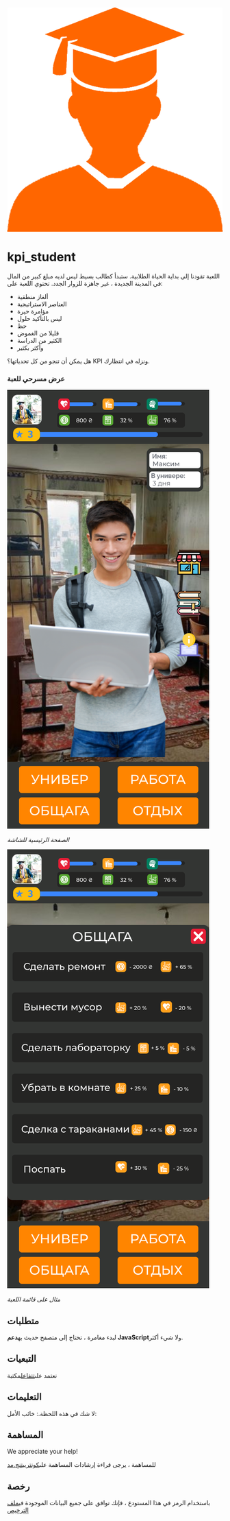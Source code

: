 ![Student](readme_images/student.png)

# kpi_student

اللعبة تقودنا إلى بداية الحياة الطلابية. ستبدأ كطالب بسيط ليس لديه مبلغ كبير من المال في المدينة الجديدة ، غير جاهزة للزوار الجدد.
تحتوي اللعبة على:

-   ألغاز منطقية
-   العناصر الاستراتيجية
-   مؤامرة حيرة
-   ليس بالتأكيد حلول
-   حظ
-   قليلا من الغموض
-   الكثير من الدراسة
-   وأكثر بكثير

هل يمكن أن تنجو من كل تحدياتها؟ KPI ونزله في انتظارك.

### عرض مسرحي للعبة

![Image of main page](readme_images/main.svg)

_الصفحة الرئيسية للشاشة_

![Image of main page](readme_images/menu.svg)

_مثال على قائمة اللعبة_

## متطلبات

لبدء مغامرة ، تحتاج إلى متصفح حديث به**دعم JavaScript**ولا شيء أكثر.

## التبعيات

نعتمد على[تتفاعل](https://reactjs.org/)مكتبة

## التعليمات

لا شك في هذه اللحظة.: خائب الأمل:

## المساهمة

We appreciate your help!

للمساهمة ، يرجى قراءة إرشادات المساهمة على[كونتريبتنج.مد](CONTRIBUTING.md)

## رخصة

باستخدام الرمز في هذا المستودع ، فإنك توافق على جميع البيانات الموجودة في[ملف الترخيص](LICENSE)
